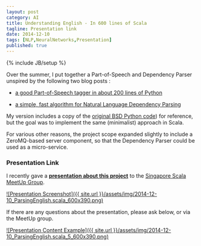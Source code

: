 ```yaml
---
layout: post
category: AI
title: Understanding English - In 600 lines of Scala
tagline: Presentation link
date: 2014-12-10
tags: [NLP,NeuralNetworks,Presentation]
published: true
---
```

{% include JB/setup %}

Over the summer, I put together a Part-of-Speech and Dependency Parser unspired by the following two blog posts : 

  * <a href="http://honnibal.wordpress.com/2013/09/11/a-good-part-of-speechpos-tagger-in-about-200-lines-of-python/">a good Part-of-Speech tagger in about 200 lines of Python</a>

  * <a href="http://honnibal.wordpress.com/2013/12/18/a-simple-fast-algorithm-for-natural-language-dependency-parsing/">a simple, fast algorithm for Natural Language Dependency Parsing</a>

My version includes a copy of the 
[original BSD Python code](https://gist.github.com/syllog1sm/10343947)) for reference, 
but the goal was to implement the same (minimalist) approach in Scala.

For various other reasons, the project scope expanded slightly to include
a ZeroMQ-based server component, so that the Dependency Parser could
be used as a micro-service.

### Presentation Link

I recently gave a <strong><a href="http://redcatlabs.com/2014-12-10_ParsingEnglish.scala/" target="_blank">presentation about this project</a></strong> 
to the [Singapore Scala MeetUp Group](http://www.meetup.com/Singapore-Sala-Programmers/events/218727190/).

<a href="http://redcatlabs.com/2014-12-10_ParsingEnglish.scala/" target="_blank">
![Presentation Screenshot]({{ site.url }}/assets/img/2014-12-10_ParsingEnglish.scala_600x390.png)
</a>

If there are any questions about the presentation, please ask below, or via the MeetUp group.

<a href="http://redcatlabs.com/2014-12-10_ParsingEnglish.scala/#/5" target="_blank">
![Presentation Content Example]({{ site.url }}/assets/img/2014-12-10_ParsingEnglish.scala_5_600x390.png)
</a>
